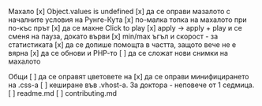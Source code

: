 Махало
[x] Object.values is undefined
[x] да се оправи мазалото с началните условия на Рунге-Кута
[x] по-малка топка на махалото при по-къс прът
[x] да се махне Click to play
[x] apply -> apply + play и се сменя на пауза, докато върви
[x] min/max ъгъл и скорост - за статистиката
[x] да се допише помощта в частта, защото вече не е вярна
[x] да се обнови и РНР-то
[ ] да се сложат нови снимки на махалото

Общи
[ ] да се оправят цветовете на <a>
[x] да се оправи минифицирането на .css-a
[ ] кеширане във .vhost-a. За доктора - неповече от 1 седмица.
[ ] readme.md
[ ] contributing.md
